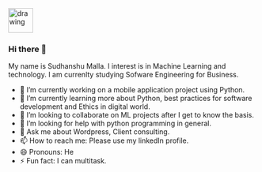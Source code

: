 <a href = "https://uk.linkedin.com/in/sudhanshu-malla"> 
<img src="https://cdn4.iconfinder.com/data/icons/social-messaging-ui-color-shapes-2-free/128/social-linkedin-circle-512.png" alt="drawing" width="50"/>
 </a> 

### Hi there 👋
My name is Sudhanshu Malla. I interest is in Machine Learning and technology. I am currenlty studying Sofware Engineering for Business. 
<!--
**s2-malla/s2-malla** is a ✨ _special_ ✨ repository because its `README.md` (this file) appears on your GitHub profile.
-->

- 🔭 I’m currently working on a mobile application project using Python. 
- 🌱 I’m currently learning more about Python, best practices for software development and Ethics in digital world. 
- 👯 I’m looking to collaborate on ML projects after I get to know the basis. 
- 🤔 I’m looking for help with python programming in general.  
- 💬 Ask me about Wordpress, Client consulting. 
- 📫 How to reach me: Please use my linkedIn profile. 
- 😄 Pronouns: He
- ⚡ Fun fact: I can multitask. 

